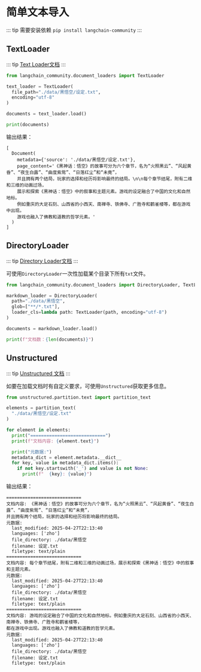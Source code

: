 # 简单文本导入
::: tip
需要安装依赖 `pip install langchain-community`
:::

## TextLoader
::: tip
[Text Loader文档](https://python.langchain.com/api_reference/community/document_loaders/langchain_community.document_loaders.text.TextLoader.html)
:::

```py
from langchain_community.document_loaders import TextLoader

text_loader = TextLoader(
  file_path="./data/黑悟空/设定.txt",
  encoding="utf-8"
)

documents = text_loader.load()

print(documents)
```
输出结果：
```text
[
  Document(
    metadata={'source': './data/黑悟空/设定.txt'},
    page_content='《黑神话：悟空》的故事可分为六个章节，名为“火照黑云”、“风起黄昏”、“夜生白露”、“曲度紫鸳”、“日落红尘”和“未竟”，
    并且拥有两个结局，玩家的选择和经历将影响最终的结局。\n\n每个章节结尾，附有二维 和三维的动画过场，
    展示和探索《黑神话：悟空》中的叙事和主题元素。游戏的设定融合了中国的文化和自然地标。
    例如重庆的大足石刻、山西省的小西天、南禅寺、铁佛寺、广胜寺和鹳雀楼等，都在游戏中出现。
    游戏也融入了佛教和道教的哲学元素。'
  )
]
```

## DirectoryLoader
::: tip
[Directory Loader文档](https://python.langchain.com/api_reference/community/document_loaders/langchain_community.document_loaders.directory.DirectoryLoader.html)
:::

可使用`DirectoryLoader`一次性加载某个目录下所有`txt`文件。
```py
from langchain_community.document_loaders import DirectoryLoader, TextLoader

markdown_loader = DirectoryLoader(
  path="./data/黑悟空",
  glob=["**/*.txt"],
  loader_cls=lambda path: TextLoader(path, encoding="utf-8")
)

documents = markdown_loader.load()

print(f"文档数：{len(documents)}")
```

## Unstructured
::: tip
[Unstructured 文档](https://docs.unstructured.io/open-source/introduction/quick-start)
:::

如要在加载文档时有自定义要求，可使用`Unstructured`获取更多信息。
```py
from unstructured.partition.text import partition_text

elements = partition_text(
  "./data/黑悟空/设定.txt"
)

for element in elements:
  print("============================")
  print(f"文档内容: {element.text}")

  print("元数据:")
  metadata_dict = element.metadata.__dict__
  for key, value in metadata_dict.items():
    if not key.startswith('_') and value is not None:  
      print(f"  {key}: {value}")
```

输出结果：
```text
============================
文档内容: 《黑神话：悟空》的故事可分为六个章节，名为“火照黑云”、“风起黄昏”、“夜生白露”、“曲度紫鸳”、“日落红尘”和“未竟”，
并且拥有两个结局，玩家的选择和经历将影响最终的结局。
元数据:
  last_modified: 2025-04-27T22:13:40
  languages: ['zho']
  file_directory: ./data/黑悟空
  filename: 设定.txt
  filetype: text/plain
============================
文档内容: 每个章节结尾，附有二维和三维的动画过场，展示和探索《黑神话：悟空》中的叙事和主题元素。
元数据:
  last_modified: 2025-04-27T22:13:40
  languages: ['zho']
  file_directory: ./data/黑悟空
  filename: 设定.txt
  filetype: text/plain
============================
文档内容: 游戏的设定融合了中国的文化和自然地标。例如重庆的大足石刻、山西省的小西天、南禅寺、铁佛寺、广胜寺和鹳雀楼等，
都在游戏中出现。游戏也融入了佛教和道教的哲学元素。
元数据:
  last_modified: 2025-04-27T22:13:40
  languages: ['zho']
  file_directory: ./data/黑悟空
  filename: 设定.txt
  filetype: text/plain
```